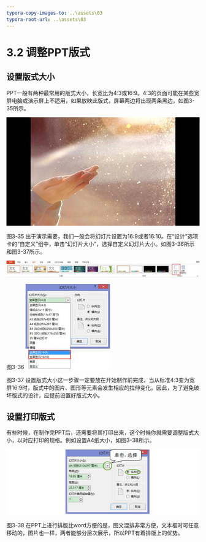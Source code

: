 ```yaml
---
typora-copy-images-to: ..\assets\03
typora-root-url: ..\assets\03
---
```


# 3.2  调整PPT版式

## **设置版式大小**

PPT一般有两种最常用的版式大小，长宽比为4:3或16:9。4:3的页面可能在某些宽屏电脑或演示屏上不适用，如果放映此版式，屏幕两边将出现两条黑边，如图3-35所示。

![img](../../.gitbook/assets/image045%20%287%29.jpg)

图3-35 出于演示需要，我们一般会将幻灯片设置为16:9或者16:10。在“设计”选项卡的“自定义”组中，单击“幻灯片大小”，选择自定义幻灯片大小。如图3-36所示和图3-37所示。

![img](../../.gitbook/assets/image046%20%281%29.jpg)

图3-36 ![img](../../.gitbook/assets/image047%20%288%29.jpg)

图3-37 设置版式大小这一步骤一定要放在开始制作前完成，当从标准4:3变为宽屏16:9时，版式中的图片、图形等元素会发生相应的拉伸变化。因此，为了避免破坏版式的设计，应提前设置好版式大小。

## **设置打印版式**

有些时候，在制作完PPT后，还需要将其打印出来，这个时候你就需要调整版式大小，以对应打印的规格。例如设置A4纸大小，如图3-38所示。

![1565875286412](../../.gitbook/assets/1565875286412.png)

图3-38 在PPT上进行排版比word方便的是，图文混排非常方便，文本框时可任意移动的，图片也一样，两者能够分层次展示，所以PPT有着排版上的优势。

